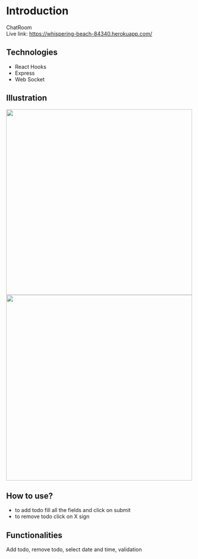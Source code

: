 # Introduction
ChatRoom
<br/>
Live link: https://whispering-beach-84340.herokuapp.com/

## Technologies
- React Hooks
- Express
- Web Socket

## Illustration
<img src="https://user-images.githubusercontent.com/56726154/79807387-6825b200-8373-11ea-8eae-0b6ae2c2d5f9.png" width="500"/>
<br/>
<img src="https://user-images.githubusercontent.com/56726154/79807477-a3c07c00-8373-11ea-9a52-bfff7e4c6aca.png" width="500"/>

## How to use?
- to add todo fill all the fields and click on submit
- to remove todo click on X sign

## Functionalities
Add todo, remove todo, select date and time, validation
